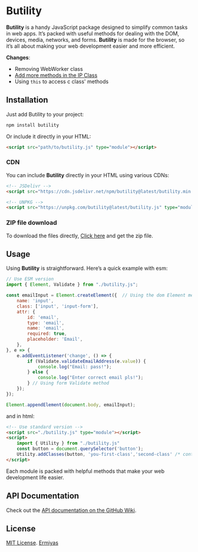 # Butility

**Butility** is a handy JavaScript package designed to simplify common tasks in web apps. It’s packed with useful methods for dealing with the DOM, devices, media, networks, and forms. **Butility** is made for the browser, so it’s all about making your web development easier and more efficient.

**Changes**: 
- Removing WebWorker class
- [Add more methods in the IP Class](https://github.com/ermi111/butility/wiki/api#ip-class)
- Using `this` to access c class' methods

## Installation

Just add Butility to your project:

```bash
npm install butility
```

Or include it directly in your HTML:

```html
<script src="path/to/butility.js" type="module"></script>
```

### CDN

You can include **Butility** directly in your HTML using various CDNs:

```html
<!-- JSDelivr -->
<script src="https://cdn.jsdelivr.net/npm/butility@latest/butility.min.js" type="module"></script>

<!-- UNPKG -->
<script src="https://unpkg.com/butility@latest/butility.js" type="module"></script>
```

### ZIP file download
To download the files directly, [Click here](https://github.com/ermi111/butility/archive/refs/heads/master.zip) and get the zip file.

## Usage

Using **Butility** is straightforward. Here’s a quick example with esm:

```javascript
// Use ESM version
import { Element, Validate } from "./butility.js";

const emailInput = Element.createElement({  // Using the dom Element method
    name: 'input',
    class: ['input', 'input-form'],
    attr: {
        id: 'email',
        type: 'email',
        name: 'email',
        required: true,
        placeholder: 'Email',
    },
}, e => {
    e.addEventListener('change', () => {
        if (Validate.validateEmailAddress(e.value)) {
            console.log("Email: pass!");
        } else {
            console.log("Enter correct email pls!");
        } // Using form Validate method
    });
});

Element.appendElement(document.body, emailInput);
```
and in html:

```html
<!-- Use standard version -->
<script src="./butility.js" type="module"></script>
<script>
    import { Utility } from "./butility.js"
    const button = document.querySelector('button');
    Utility.addClasses(button, 'you-first-class','second-class' /* continue as your need!*/);
</script>
```

Each module is packed with helpful methods that make your web development life easier.

## API Documentation

Check out the [API documentation on the GitHub Wiki](https://github.com/ermi111/butility/wiki).

## License

[MIT License](https://github.com/ermi111/butility?tab=MIT-1-ov-file). [Ermiyas](https://github.com/ermi111)
